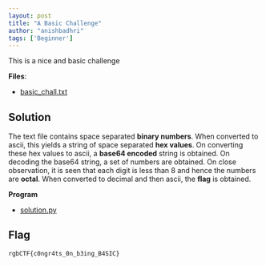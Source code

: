 ```yaml
---
layout: post
title: "A Basic Challenge"
author: "anishbadhri"
tags: ['Beginner']
---
```


This is a nice and basic challenge

**Files**:
- [basic_chall.txt]({{site.baseurl}}/assets/A-Basic-Challenge/basic_chall.txt)

## Solution

The text file contains space separated **binary numbers**. When converted to ascii, this yields a string of space separated **hex values**. On converting these hex values to ascii, a **base64 encoded** string is obtained. On decoding the base64 string, a set of numbers are obtained. On close observation, it is seen that each digit is less than 8 and hence the numbers are **octal**. When converted to decimal and then ascii, the **flag** is obtained. 

**Program**
- [solution.py]({{site.baseurl}}/assets/A-Basic-Challenge/solution.py)

## Flag
```
rgbCTF{c0ngr4ts_0n_b3ing_B4SIC}
```
